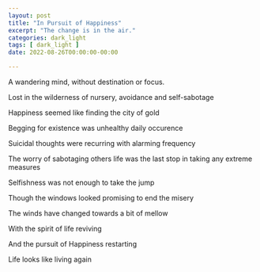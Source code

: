 ```yaml
---
layout: post
title: "In Pursuit of Happiness"
excerpt: "The change is in the air."
categories: dark_light
tags: [ dark_light ]
date: 2022-08-26T00:00:00-00:00

---
```


A wandering mind, without destination or focus.

Lost in the wilderness of nursery, avoidance and self-sabotage

Happiness seemed like finding the city of gold

Begging for existence was unhealthy daily occurence

Suicidal thoughts were recurring with alarming frequency

The worry of sabotaging others life was the last stop in taking any extreme measures

Selfishness was not enough to take the jump

Though the windows looked promising to end the misery

The winds have changed towards a bit of mellow

With the spirit of life reviving 

And the pursuit of Happiness restarting

Life looks like living again
